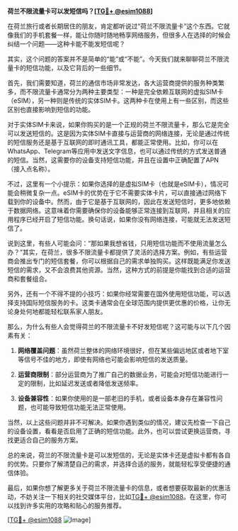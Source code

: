**荷兰不限流量卡可以发短信吗？[[TG💪+ @esim1088](https://t.me/s/esim1088)]**

在荷兰旅行或者长期居住的朋友，肯定都听说过“荷兰不限流量卡”这个东西。它就像我们的手机套餐一样，能让你随时随地畅享网络服务，但很多人在选择的时候会纠结一个问题——这种卡能不能发短信呢？

其实，这个问题的答案并不是简单的“能”或“不能”。今天我们就来聊聊荷兰不限流量卡的短信功能，以及它背后的一些细节。

首先，我们需要知道，荷兰的通信市场非常发达，各大运营商提供的服务种类繁多，而不限流量卡通常分为两种主要类型：一种是完全依赖互联网的虚拟SIM卡（eSIM），另一种则是传统的实体SIM卡。这两种卡在使用上有一些区别，而这些区别也直接影响到短信的功能。

对于实体SIM卡来说，如果你购买的是一个正规的荷兰不限流量卡，那么它是完全可以发送短信的。这是因为实体SIM卡直接与运营商的网络连接，无论是通过传统的短信服务还是基于互联网的即时通讯工具，都能正常使用。比如，你可以在WhatsApp、Telegram等应用中发送文字信息，也可以通过传统的方式发送普通的短信。当然，这需要你的设备支持短信功能，并且在设置中正确配置了APN（接入点名称）。

不过，这里有一个小提示：如果你选择的是虚拟SIM卡（也就是eSIM卡），情况可能会稍微复杂一点。eSIM卡的优势在于它不需要实体卡片，可以直接通过网络下载到你的设备中。然而，由于它是基于互联网的，因此在发送短信时，更多地依赖于数据网络。这意味着你需要确保你的设备能够正常连接到互联网，并且相关的应用程序已经开启了短信功能。换句话说，如果你没有网络连接，可能就无法发送短信了。

说到这里，有些人可能会问：“那如果我想省钱，只用短信功能而不使用流量怎么办？”其实，在荷兰，很多不限流量卡都提供了灵活的选择方案。例如，有些运营商会推出专门的短信套餐，你可以根据自己的需求单独购买。这样既能满足你发送短信的需求，又不会浪费其他资源。当然，这种方式的前提是你能找到合适的运营商和套餐组合。

另外，还有一个不得不提的小技巧：如果你经常需要在国外使用短信功能，可以选择支持国际短信服务的卡。这类卡通常会在全球范围内提供更优惠的价格，让你无论身处何地都能轻松联系家人朋友。

那么，为什么有些人会觉得荷兰的不限流量卡不好发短信呢？这可能与以下几个因素有关：

1. **网络覆盖问题**：虽然荷兰整体的网络环境很好，但在某些偏远地区或者地下室等信号不佳的地方，即使有网络也可能会影响短信的发送质量。
   
2. **运营商限制**：部分运营商为了推广自己的数据业务，可能会对短信功能进行一定的限制，比如延迟发送或者降低发送频率。

3. **设备兼容性**：如果你使用的是一部老旧的手机，或者设备本身存在兼容性问题，也可能导致短信功能无法正常使用。

当然，以上这些问题并非不可解决。如果你遇到类似的情况，建议先检查一下自己的设备设置，看看是否启用了正确的短信功能。此外，也可以尝试更换运营商，寻找更适合自己的服务方案。

总的来说，荷兰的不限流量卡是可以发短信的，无论是实体卡还是虚拟卡都有各自的优势。只要你了解清楚自己的需求，并选择合适的服务，就能轻松享受便捷的通信体验。

最后，如果你想了解更多关于荷兰不限流量卡的信息，或者想要获取最新的优惠活动，不妨关注一下相关的社交媒体平台，比如[TG💪+ @esim1088](https://t.me/s/esim1088)。在这里，你可以找到许多实用的攻略和贴心的服务推荐。

[[TG💪+ @esim1088](https://t.me/s/esim1088) ![Image](https://i.postimg.cc/4NQfJmqS/Snipaste-2025-05-13-00-14-12.png)]